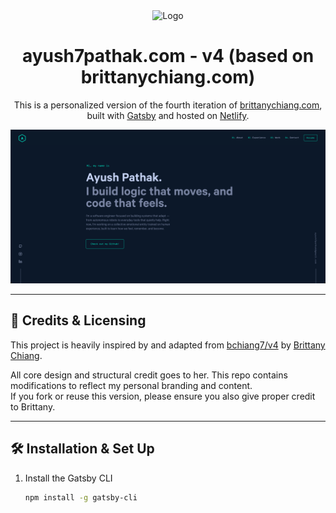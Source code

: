 <div align="center">
  <img alt="Logo" src="https://github.com/Raphaeal19/ayush-portfolio/blob/main/src/images/logo" width="100" />
</div>

<h1 align="center">
  ayush7pathak.com - v4 (based on brittanychiang.com)
</h1>

<p align="center">
  This is a personalized version of the fourth iteration of <a href="https://brittanychiang.com" target="_blank">brittanychiang.com</a>, built with <a href="https://www.gatsbyjs.com/" target="_blank">Gatsby</a> and hosted on <a href="https://www.netlify.com/" target="_blank">Netlify</a>.
</p>

![demo](https://github.com/Raphaeal19/ayush-portfolio/blob/main/src/images/demo.png)

---

## 🙏 Credits & Licensing

This project is heavily inspired by and adapted from [bchiang7/v4](https://github.com/bchiang7/v4) by [Brittany Chiang](https://brittanychiang.com).

All core design and structural credit goes to her. This repo contains modifications to reflect my personal branding and content.  
If you fork or reuse this version, please ensure you also give proper credit to Brittany.

---

## 🛠 Installation & Set Up

1. Install the Gatsby CLI

   ```sh
   npm install -g gatsby-cli
